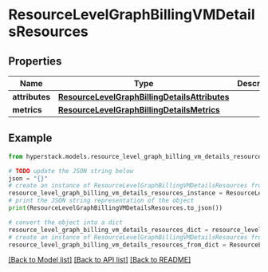 # ResourceLevelGraphBillingVMDetailsResources


## Properties

Name | Type | Description | Notes
------------ | ------------- | ------------- | -------------
**attributes** | [**ResourceLevelGraphBillingDetailsAttributes**](ResourceLevelGraphBillingDetailsAttributes.md) |  | [optional] 
**metrics** | [**ResourceLevelGraphBillingDetailsMetrics**](ResourceLevelGraphBillingDetailsMetrics.md) |  | [optional] 

## Example

```python
from hyperstack.models.resource_level_graph_billing_vm_details_resources import ResourceLevelGraphBillingVMDetailsResources

# TODO update the JSON string below
json = "{}"
# create an instance of ResourceLevelGraphBillingVMDetailsResources from a JSON string
resource_level_graph_billing_vm_details_resources_instance = ResourceLevelGraphBillingVMDetailsResources.from_json(json)
# print the JSON string representation of the object
print(ResourceLevelGraphBillingVMDetailsResources.to_json())

# convert the object into a dict
resource_level_graph_billing_vm_details_resources_dict = resource_level_graph_billing_vm_details_resources_instance.to_dict()
# create an instance of ResourceLevelGraphBillingVMDetailsResources from a dict
resource_level_graph_billing_vm_details_resources_from_dict = ResourceLevelGraphBillingVMDetailsResources.from_dict(resource_level_graph_billing_vm_details_resources_dict)
```
[[Back to Model list]](../README.md#documentation-for-models) [[Back to API list]](../README.md#documentation-for-api-endpoints) [[Back to README]](../README.md)


